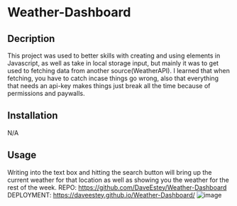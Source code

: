 # Weather-Dashboard
## Decription


This project was used to better skills with creating and using elements in Javascript, as well as take in local storage input, but mainly it was to get used to fetching data from another source(WeatherAPI). I learned that when fetching, you have to catch incase things go wrong, also that everything that needs an api-key makes things just break all the time because of permissions and paywalls.

## Installation
N/A

## Usage

Writing into the text box and hitting the search button will bring up the current weather for that location as well as showing you the weather for the rest of the week.
REPO: https://github.com/DaveEstey/Weather-Dashboard  DEPLOYMENT: https://daveestey.github.io/Weather-Dashboard/
![image](https://user-images.githubusercontent.com/114950818/205222341-36d00dac-4075-431e-b2b1-327f990dc87f.png)
